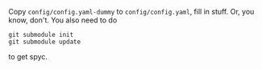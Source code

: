 Copy `config/config.yaml-dummy` to `config/config.yaml`, fill in stuff. Or, you know, don't. You also need to do 

    git submodule init
    git submodule update

to get spyc.


